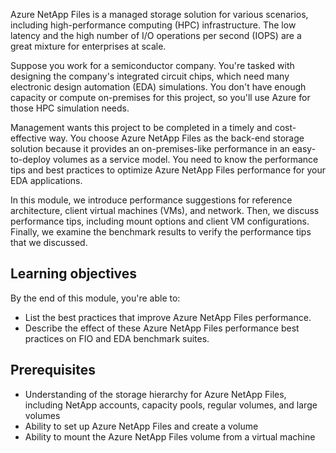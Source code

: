Azure NetApp Files is a managed storage solution for various scenarios, including high-performance computing (HPC) infrastructure. The low latency and the high number of I/O operations per second (IOPS) are a great mixture for enterprises at scale.

Suppose you work for a semiconductor company. You're tasked with designing the company's integrated circuit chips, which need many electronic design automation (EDA) simulations. You don't have enough capacity or compute on-premises for this project, so you'll use Azure for those HPC simulation needs.

Management wants this project to be completed in a timely and cost-effective way. You choose Azure NetApp Files as the back-end storage solution because it provides an on-premises-like performance in an easy-to-deploy volumes as a service model. You need to know the performance tips and best practices to optimize Azure NetApp Files performance for your EDA applications.

In this module, we introduce performance suggestions for reference architecture, client virtual machines (VMs), and network. Then, we discuss performance tips, including mount options and client VM configurations. Finally, we examine the benchmark results to verify the performance tips that we discussed.

## Learning objectives

By the end of this module, you're able to:

- List the best practices that improve Azure NetApp Files performance.
- Describe the effect of these Azure NetApp Files performance best practices on FIO and EDA benchmark suites.

## Prerequisites

- Understanding of the storage hierarchy for Azure NetApp Files, including NetApp accounts, capacity pools, regular volumes, and large volumes
- Ability to set up Azure NetApp Files and create a volume
- Ability to mount the Azure NetApp Files volume from a virtual machine
